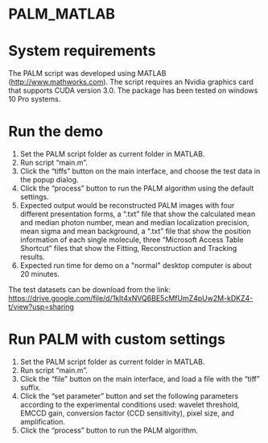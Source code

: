# PALM_MATLAB

# System requirements

The PALM script was developed using MATLAB (http://www.mathworks.com). The script requires an Nvidia graphics card that supports CUDA version 3.0. The package has been tested on windows 10 Pro systems.

# Run the demo

1) Set the PALM script folder as current folder in MATLAB. 
2) Run script “main.m”. 
3) Click the “tiffs” button on the main interface, and choose the test data in the popup dialog. 
4) Click the “process” button to run the PALM algorithm using the default settings.
5) Expected output would be reconstructed PALM images with four different presentation forms, a “.txt” file that show the calculated mean and median photon number, mean and median localization precision, mean sigma and mean background, a “.txt” file that show the position information of each single molecule, three “Microsoft Access Table Shortcut” files that show the Fitting, Reconstruction and Tracking results.
6) Expected run time for demo on a "normal" desktop computer is about 20 minutes.

The test datasets can be download from the link: https://drive.google.com/file/d/1kIt4xNVQ6BE5cMfUmZ4pUw2M-kDKZ4-t/view?usp=sharing

# Run PALM with custom settings

1) Set the PALM script folder as current folder in MATLAB.
2) Run script “main.m”. 
3) Click the “file” button on the main interface, and load a file with the “tiff” suffix.
4) Click the “set parameter” button and set the following parameters according to the experimental conditions used: wavelet threshold, EMCCD gain, conversion factor (CCD sensitivity), pixel size, and amplification. 
5) Click the “process” button to run the PALM algorithm.
